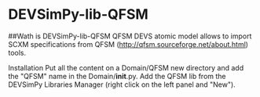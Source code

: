 # DEVSimPy-lib-QFSM


##Wath is DEVSimPy-lib-QFSM
QFSM DEVS atomic model allows to import SCXM specifications from QFSM (http://qfsm.sourceforge.net/about.html) tools.

Installation
Put all the content on a Domain/QFSM new directory and add the "QFSM" name in the Domain/__init__.py.
Add the QFSM lib from the DEVSimPy Libraries Manager (right click on the left panel and "New").
